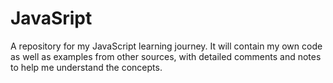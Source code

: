 # JavaSript
A repository for my JavaScript learning journey. It will contain my own code as well as examples from other sources, with detailed comments and notes to help me understand the concepts.
